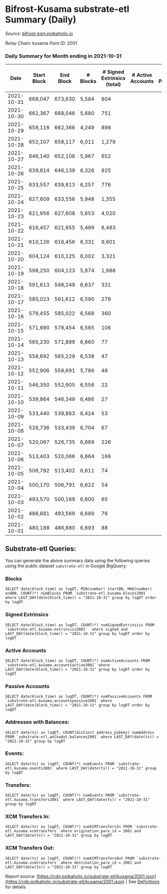 # Bifrost-Kusama substrate-etl Summary (Daily)

_Source_: [bifrost-ksm.polkaholic.io](https://bifrost-ksm.polkaholic.io)

*Relay Chain*: kusama
*Para ID*: 2001



### Daily Summary for Month ending in 2021-10-31


| Date | Start Block | End Block | # Blocks | # Signed Extrinsics (total) | # Active Accounts | # Passive | # New | # Addresses with Balances | # Events | # Transfers | # XCM Transfers In | # XCM Transfers Out | Issues | 
| ---- | ----------- | --------- | -------- | --------------------------- | ----------------- | --------- | ----- | ------------------------- | -------- | ----------- | ------------------ | ------------------- | ------ |
| 2021-10-31 | 668,047 | 673,630 | 5,584 | 804 |  |  |  | 57,525 | 16,067 | 424 ($938,296.02) | 128 ($343,279.86) | 3 ($1,902.28) |  |
| 2021-10-30 | 662,367 | 668,046 | 5,680 | 751 |  |  |  | 57,504 | 15,572 | 484 ($1,243,817.11) | 110 ($322,382.04) | 3 ($1,361.57) |  |
| 2021-10-29 | 658,118 | 662,366 | 4,249 | 898 |  |  |  | 57,560 | 13,760 | 546 ($1,563,746.08) | 121 ($281,299.13) | 3 ($410.75) |  |
| 2021-10-28 | 652,107 | 658,117 | 6,011 | 1,279 |  |  |  | 57,506 | 19,608 | 673 ($746,713.54) | 155 ($291,379.12) | 24 ($61,409.65) |  |
| 2021-10-27 | 646,140 | 652,106 | 5,967 | 652 |  |  |  |  | 15,091 | 552 ($1,204,564.22) | 107 ($383,582.78) | 56 ($858,657.50) |  |
| 2021-10-26 | 639,814 | 646,139 | 6,326 | 925 |  |  |  | 57,421 | 16,876 | 734 ($5,057,773.66) | 72 ($435,533.25) | 72 ($186,277.26) |  |
| 2021-10-25 | 633,557 | 639,813 | 6,257 | 776 |  |  |  | 57,387 | 16,143 | 493 ($1,039,013.07) | 71 ($251,979.31) | 208 ($840,730.58) |  |
| 2021-10-24 | 627,609 | 633,556 | 5,948 | 1,355 |  |  |  | 57,348 | 16,745 | 1,186 ($361,237.22) | 53 ($135,542.93) | 99 ($145,402.27) |  |
| 2021-10-23 | 621,956 | 627,608 | 5,653 | 4,020 |  |  |  | 57,295 | 24,727 | 3,597 ($568,671.21) | 77 ($239,141.02) | 103 ($420,552.28) |  |
| 2021-10-22 | 616,457 | 621,955 | 5,499 | 6,483 |  |  |  | 57,207 | 32,981 | 5,800 ($2,460,008.68) | 84 ($432,959.89) | 201 ($570,319.86) |  |
| 2021-10-21 | 610,126 | 616,456 | 6,331 | 9,601 |  |  |  | 56,959 | 54,319 | 5,920 ($30,951,329.95) | 214 ($1,152,301.95) | 2,837 ($1,624,662.44) |  |
| 2021-10-20 | 604,124 | 610,125 | 6,002 | 3,321 |  |  |  | 56,162 | 30,971 | 11 ($9.08) | 14 ($8,166.82) | 3,012 ($311,815.37) |  |
| 2021-10-19 | 598,250 | 604,123 | 5,874 | 1,988 |  |  |  | 56,162 | 21,278 | 61 ($454.81) | 34 ($33,809.40) | 1,240 ($2,258,478.44) |  |
| 2021-10-18 | 591,613 | 598,249 | 6,637 | 331 |  |  |  | 56,262 | 14,267 | 4 ($8.84) | 13 ($180.11) | 59 ($594,911.88) |  |
| 2021-10-17 | 585,023 | 591,612 | 6,590 | 279 |  |  |  | 56,260 | 13,881 | 30 ($118.97) | 6 ($491.03) | 7 ($593.38) |  |
| 2021-10-16 | 578,455 | 585,022 | 6,568 | 360 |  |  |  | 56,258 | 15,151 | 306 ($7,823.57) | 3 ($3,000.00) |   |  |
| 2021-10-15 | 571,890 | 578,454 | 6,565 | 106 |  |  |  | 55,972 | 13,508 | 14 ($86.10) | 3 ($0.19) | 6 ($0.19) |  |
| 2021-10-14 | 565,230 | 571,889 | 6,660 | 77 |  |  |  | 55,971 | 13,609 | 15 ($97.40) | 3 ($7.49) | 4 ($3.71) |  |
| 2021-10-13 | 558,692 | 565,229 | 6,538 | 47 |  |  |  | 55,970 | 13,308 | 12 ($81.38) |   | 6 ($1,066.70) |  |
| 2021-10-12 | 552,906 | 558,691 | 5,786 | 48 |  |  |  | 55,970 | 11,788 | 26 ($123.36) |   | 1 ($3.17) |  |
| 2021-10-11 | 546,350 | 552,905 | 6,556 | 22 |  |  |  | 55,970 | 13,269 | 20 ($170.58) |   | 4 ($228.99) |  |
| 2021-10-10 | 539,864 | 546,349 | 6,486 | 27 |  |  |  | 55,968 | 13,096 | 18 ($56.81) |   | 3 ($343.03) |  |
| 2021-10-09 | 533,440 | 539,863 | 6,424 | 53 |  |  |  | 55,968 | 13,201 | 64 ($708.17) |   | 5 ($480.76) |  |
| 2021-10-08 | 526,736 | 533,439 | 6,704 | 67 |  |  |  | 55,968 | 13,833 | 82 ($1,961.99) |   | 5 ($909.97) |  |
| 2021-10-07 | 520,067 | 526,735 | 6,669 | 226 |  |  |  |  | 14,866 | 341 ($7,321.61) |   | 21 ($5,393.04) |  |
| 2021-10-06 | 513,403 | 520,066 | 6,664 | 166 |  |  |  | 55,967 | 14,413 | 254 ($14,207.35) |   | 23 ($4,029.29) |  |
| 2021-10-05 | 506,792 | 513,402 | 6,611 | 74 |  |  |  | 55,966 | 13,661 | 66 ($727.74) |   | 14 ($10,281.24) |  |
| 2021-10-04 | 500,170 | 506,791 | 6,622 | 54 |  |  |  | 55,966 | 13,538 | 54 ($670.24) |   | 12 ($1,694.48) |  |
| 2021-10-03 | 493,570 | 500,169 | 6,600 | 65 |  |  |  | 55,964 | 13,558 | 64 ($2,503.77) |   | 12 ($2,090.85) |  |
| 2021-10-02 | 486,881 | 493,569 | 6,689 | 76 |  |  |  | 55,962 | 13,786 | 58 ($780.92) |   | 10 ($5,177.41) |  |
| 2021-10-01 | 480,188 | 486,880 | 6,693 | 88 |  |  |  | 55,961 | 13,853 | 61 ($2,119.36) |   | 10 ($1,232.46) |  |

## Substrate-etl Queries:
You can generate the above summary data using the following queries using the public dataset `substrate-etl` in Google BigQuery:


### Blocks
```
SELECT date(block_time) as logDT, MIN(number) startBN, MAX(number) endBN, COUNT(*) numBlocks FROM `substrate-etl.kusama.blocks2001`  where LAST_DAY(date(block_time)) = "2021-10-31" group by logDT order by logDT
```


### Signed Extrinsics
```
SELECT date(block_time) as logDT, COUNT(*) numSignedExtrinsics FROM `substrate-etl.kusama.extrinsics2001`  where signed and LAST_DAY(date(block_time)) = "2021-10-31" group by logDT order by logDT
```


### Active Accounts
```
SELECT date(block_time) as logDT, COUNT(*) numActiveAccounts FROM `substrate-etl.kusama.accountsactive2001` where LAST_DAY(date(block_time)) = "2021-10-31" group by logDT order by logDT
```


### Passive Accounts
```
SELECT date(block_time) as logDT, COUNT(*) numPassiveAccounts FROM `substrate-etl.kusama.accountspassive2001` where LAST_DAY(date(block_time)) = "2021-10-31" group by logDT order by logDT
```


### Addresses with Balances:
```
SELECT date(ts) as logDT, COUNT(distinct address_pubkey) numAddress FROM `substrate-etl.polkadot.balances2001` where LAST_DAY(date(ts)) = "2021-10-31" group by logDT
```


### Events:
```
SELECT date(ts) as logDT, COUNT(*) numEvents FROM `substrate-etl.kusama.events2001` where LAST_DAY(date(ts)) = "2021-10-31" group by logDT
```


### Transfers:
```
SELECT date(ts) as logDT, COUNT(*) numEvents FROM `substrate-etl.kusama.transfers2001` where LAST_DAY(date(ts)) = "2021-10-31" group by logDT
```


### XCM Transfers In:
```
SELECT date(ts) as logDT, COUNT(*) numXCMTransfersIn FROM `substrate-etl.kusama.xcmtransfers` where origination_para_id = 2001 and LAST_DAY(date(ts)) = "2021-10-31" group by logDT
```


### XCM Transfers Out:
```
SELECT date(ts) as logDT, COUNT(*) numXCMTransfersOut FROM `substrate-etl.kusama.xcmtransfers` where destination_para_id = 2001 and LAST_DAY(date(ts)) = "2021-10-31" group by logDT
```



Report source: [https://cdn.polkaholic.io/substrate-etl/kusama/2001.json](https://cdn.polkaholic.io/substrate-etl/kusama/2001.json) | See [Definitions](/DEFINITIONS.md) for details
